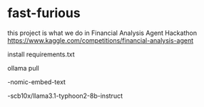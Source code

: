 # fast-furious

this project is what we do in Financial Analysis Agent Hackathon
https://www.kaggle.com/competitions/financial-analysis-agent

install requirements.txt

ollama pull 

-nomic-embed-text

-scb10x/llama3.1-typhoon2-8b-instruct
